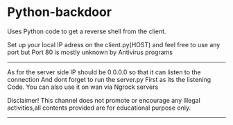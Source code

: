 # Python-backdoor
Uses Python code to get a reverse shell from the client.

Set up your local IP adress on the client.py(HOST) and feel free to use any port but Port 80 is mostly unknown by Antivirus programs
***********************************************************************************************************************************


As for the server side IP should be 0.0.0.0 so that it can listen to the connection
And dont forget to run the server.py First as its the listening Code.
You can also use it on wan via Ngrock servers


Disclaimer!
This channel does not promote or encourage any Illegal activities,all contents provided are for educational purpose only.
***********************************************************************************************************************************
